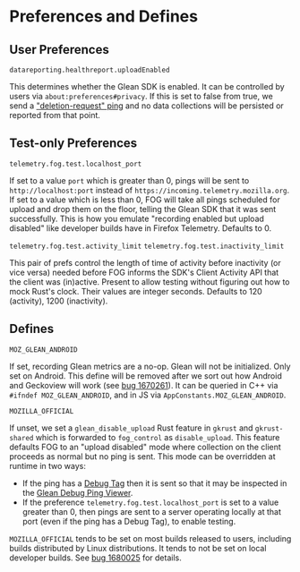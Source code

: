 # Preferences and Defines

## User Preferences

`datareporting.healthreport.uploadEnabled`

This determines whether the Glean SDK is enabled.
It can be controlled by users via `about:preferences#privacy`.
If this is set to false from true, we send a
["deletion-request" ping](https://mozilla.github.io/glean/book/user/pings/deletion_request.html)
and no data collections will be persisted or reported from that point.

## Test-only Preferences

`telemetry.fog.test.localhost_port`

If set to a value `port` which is greater than 0, pings will be sent to
`http://localhost:port` instead of `https://incoming.telemetry.mozilla.org`.
If set to a value which is less than 0,
FOG will take all pings scheduled for upload and drop them on the floor,
telling the Glean SDK that it was sent successfully.
This is how you emulate "recording enabled but upload disabled"
like developer builds have in Firefox Telemetry.
Defaults to 0.

`telemetry.fog.test.activity_limit`
`telemetry.fog.test.inactivity_limit`

This pair of prefs control the length of time of activity before inactivity
(or vice versa)
needed before FOG informs the SDK's Client Activity API that the client was (in)active.
Present to allow testing without figuring out how to mock Rust's clock.
Their values are integer seconds.
Defaults to 120 (activity), 1200 (inactivity).

## Defines

`MOZ_GLEAN_ANDROID`

If set, recording Glean metrics are a no-op. Glean will not be initialized.
Only set on Android.
This define will be removed after we sort out how Android and Geckoview will work
(see [bug 1670261](https://bugzilla.mozilla.org/show_bug.cgi?id=1670261)).
It can be queried in C++ via `#ifndef MOZ_GLEAN_ANDROID`,
and in JS via `AppConstants.MOZ_GLEAN_ANDROID`.

`MOZILLA_OFFICIAL`

If unset, we set a `glean_disable_upload` Rust feature in
`gkrust` and `gkrust-shared` which is forwarded to `fog_control` as `disable_upload`.
This feature defaults FOG to an "upload disabled"
mode where collection on the client proceeds as normal but no ping is sent.
This mode can be overridden at runtime in two ways:
* If the ping has a
  [Debug Tag](https://mozilla.github.io/glean/book/user/debugging/index.html)
  then it is sent so that it may be inspected in the
  [Glean Debug Ping Viewer](https://debug-ping-preview.firebaseapp.com/).
* If the preference `telemetry.fog.test.localhost_port` is set to a value greater than 0,
  then pings are sent to a server operating locally at that port
  (even if the ping has a Debug Tag), to enable testing.

`MOZILLA_OFFICIAL` tends to be set on most builds released to users,
including builds distributed by Linux distributions.
It tends to not be set on local developer builds.
See [bug 1680025](https://bugzilla.mozilla.org/show_bug.cgi?id=1680025) for details.
